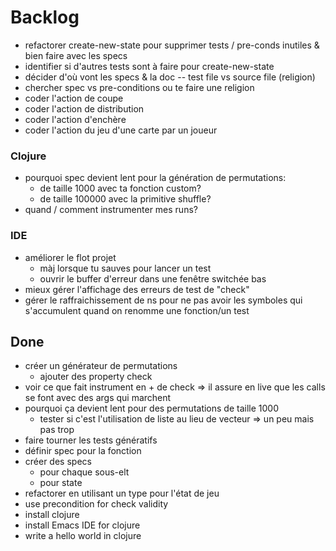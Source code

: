 # Backlog
- refactorer create-new-state pour supprimer tests / pre-conds inutiles & bien faire avec les specs
- identifier si d'autres tests sont à faire pour create-new-state
- décider d'où vont les specs & la doc -- test file vs source file (religion)
- chercher spec vs pre-conditions ou te faire une religion
- coder l'action de coupe
- coder l'action de distribution
- coder l'action d'enchère
- coder l'action du jeu d'une carte par un joueur

### Clojure
- pourquoi spec  devient lent pour la génération de permutations:
  - de taille 1000 avec ta fonction custom?
  - de taille 100000 avec la primitive shuffle?
- quand / comment instrumenter mes runs?

### IDE
- améliorer le flot projet
  - màj lorsque tu sauves pour lancer un test
  - ouvrir le buffer d'erreur dans une fenêtre switchée bas
- mieux gérer l'affichage des erreurs de test de "check"
- gérer le raffraichissement de ns pour ne pas avoir les symboles qui s'accumulent quand on renomme une fonction/un test

## Done
- créer un générateur de permutations
	- ajouter des property check
- voir ce que fait instrument en + de check
  => il assure en live que les calls se font avec des args qui marchent
- pourquoi ça devient lent pour des permutations de taille 1000
  - tester si c'est l'utilisation de liste au lieu de vecteur => un peu mais pas trop
- faire tourner les tests génératifs
- définir spec pour la fonction
- créer des specs
  - pour chaque sous-elt
  - pour state
- refactorer en utilisant un type pour l'état de jeu
- use precondition for check validity
- install clojure
- install Emacs IDE for clojure
- write a hello world in clojure

